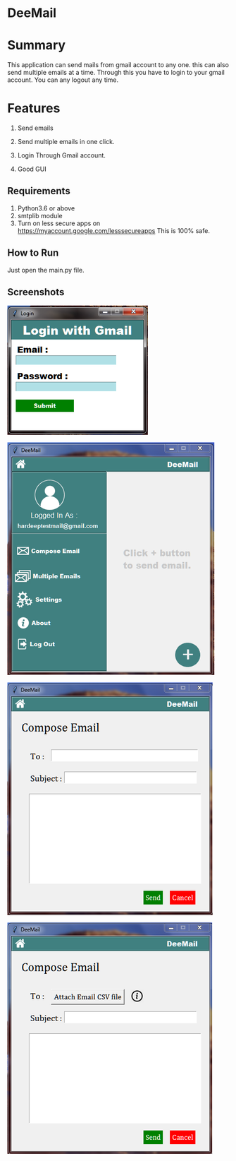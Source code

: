 # DeeMail

# Summary
This application can send mails from gmail account to any one. this can also send multiple emails at a time. Through this you have to login to your gmail account. You can any logout any time.

# Features
1. Send emails

2. Send multiple emails in one click.

3. Login Through Gmail account.

4. Good GUI


## Requirements
1. Python3.6 or above
2. smtplib module
3. Turn on less secure apps on https://myaccount.google.com/lesssecureapps This is 100% safe.

## How to Run
Just open the main.py file.

## Screenshots

![image](screen4.png)

![image](screen1.png)

![image](screen2.png)

![image](screen3.png)

